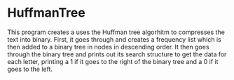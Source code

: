 # HuffmanTree
This program creates a uses the Huffman tree algorhitm to compresses the text into binary. First, it goes through and creates a frequency list which is then added to a binary tree in nodes in descending order. It then goes through the binary tree and prints out its search structure to get the data for each letter, printing a 1 if it goes to the right of the binary tree and a 0 if it goes to the left.
